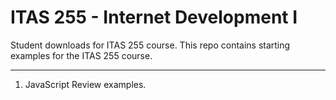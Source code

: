 # ITAS 255 - Internet Development I
Student downloads for ITAS 255 course. This repo contains starting examples for the ITAS 255 course.
___
1. JavaScript Review examples.
